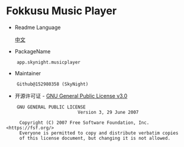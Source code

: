 # Fokkusu Music Player
- Readme Language

    [中文](README_zh-rCN.md)
- PackageName
```
    app.skynight.musicplayer
```
- Maintainer
```
    Github@152980358 (SkyNight)
```

- 开源许可证 - [GNU General Public License v3.0](LICENSE)
```
    GNU GENERAL PUBLIC LICENSE
                           Version 3, 29 June 2007
    
     Copyright (C) 2007 Free Software Foundation, Inc. <https://fsf.org/>
     Everyone is permitted to copy and distribute verbatim copies
     of this license document, but changing it is not allowed.
```